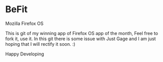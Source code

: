 BeFit
=====

Mozilla Firefox OS 


This is git of my winning app of Firefox OS app of the month, Feel free to fork it, use it.
In this git there is some issue with Just Gage and I am just hoping that I will rectify it soon. :)

Happy Developing
